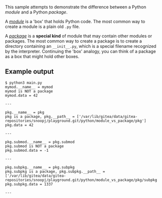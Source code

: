 This sample attempts to demonstrate the difference between a Python _module_
and a Python _package_.


A [_module_](https://docs.python.org/3/glossary.html#term-module) is a 'box'
that holds Python code. The most common way to create a module is a plain old
`.py` file.


A [_package_](https://docs.python.org/3/glossary.html#term-package) is a
**special kind** of module that may contain other modules or packages. The most
common way to create a package is to create a directory containing an
`__init__.py`, which is a special filename recognized by the interpreter.
Continuing the 'box' analogy, you can think of a package as a box that might
hold other boxes.


## Example output

```
$ python3 main.py
mymod.__name__ = mymod
mymod is NOT a package
mymod.data = 42

---

pkg.__name__ = pkg
pkg is a package, pkg.__path__ = ['/var/lib/gitea/data/gitea-repositories/snoopj/playground.git/python/module_vs_package/pkg']
pkg.data = 42

---

pkg.submod.__name__ = pkg.submod
pkg.submod is NOT a package
pkg.submod.data = -1

---

pkg.subpkg.__name__ = pkg.subpkg
pkg.subpkg is a package, pkg.subpkg.__path__ = ['/var/lib/gitea/data/gitea-repositories/snoopj/playground.git/python/module_vs_package/pkg/subpkg']
pkg.subpkg.data = 1337

---

```
